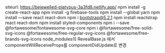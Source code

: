 siteurl:
https://bejewelled-platypus-3a3fd8.netlify.app/
npm install -g create-react-app
npm install -g firebase-tools 
npm install --global yarn
npm install —save react react-dom
npm i bootstrap@5.2.1
npm install reactstrap react react-dom
npm install styled-components
npm i --save @fortawesome/fontawesome-svg-core
npm i @fortawesome/free-solid-svg-icons @fortawesome/free-regular-svg-icons @fortawesome/free-brands-svg-icons
node_modules의 RevealBase.js 에서 componentWillReceiveProps를 componentDidUpdate로 변경